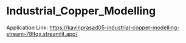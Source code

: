 # Industrial_Copper_Modelling

Application Link: https://kavinprasad05-industrial-copper-modelling-stream-78lfqx.streamlit.app/
